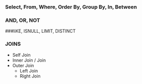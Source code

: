 

### Select, From, Where, Order By, Group By, In, Between

### AND, OR, NOT


###liKE, ISNULL, LIMIT, DISTINCT


### JOINS

* Self Join
* Inner Join / Join 
* Outer Join
    * Left Join
    * Right Join
    

